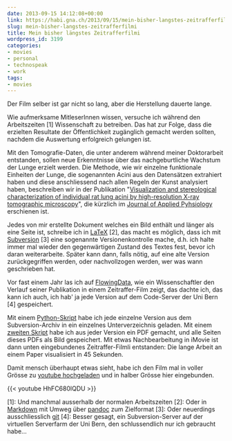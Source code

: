 ```yaml
---
date: 2013-09-15 14:12:08+00:00
link: https://habi.gna.ch/2013/09/15/mein-bisher-langstes-zeitrafferfilmi/
slug: mein-bisher-langstes-zeitrafferfilmi
title: Mein bisher längstes Zeitrafferfilmi
wordpress_id: 3199
categories:
- movies
- personal
- technospeak
- work
tags:
- movies
---
```


Der Film selber ist gar nicht so lang, aber die Herstellung dauerte lange.

Wie aufmerksame MitleserInnen wissen, versuche ich während den Arbeitszeiten [1] Wissenschaft zu betreiben. Das hat zur Folge, dass die erzielten Resultate der Öffentlichkeit zugänglich gemacht werden sollten, nachdem die Auswertung erfolgreich gelungen ist.

Mit den Tomografie-Daten, die unter anderem während meiner Doktorarbeit entstanden, sollen neue Erkenntnisse über das nachgeburtliche Wachstum der Lunge erzielt werden. Die Methode, wie wir einzelne funktionale Einheiten der Lunge, die sogenannten Acini aus den Datensätzen extrahiert haben und diese anschliessend nach allen Regeln der Kunst analysiert haben, beschreiben wir in der Publikation "[Visualization and stereological characterization of individual rat lung acini by high-resolution X-ray tomographic microscopy](http://dx.doi.org/10.1152/japplphysiol.00642.2013)", die kürzlich im [Journal of Applied Pyhsiology](http://jap.physiology.org) erschienen ist.

Jedes von mir erstellte Dokument welches ein Bild enthält und länger als eine Seite ist, schreibe ich in [LaTeX](http://www.latex-project.org) [2], das macht es möglich, dass ich mit [Subversion](http://subversion.tigris.org) [3] eine sogenannte Versionenkontrolle mache, d.h. ich halte immer mal wieder den gegenwärtigen Zustand des Textes fest, bevor ich daran weiterarbeite. Später kann dann, falls nötig, auf eine alte Version zurückgegriffen werden, oder nachvollzogen werden, wer was wann geschrieben hat.

Vor fast einem Jahr las ich auf [FlowingData](http://flowingdata.com/2012/11/30/time-lapse-writing-of-a-research-paper/), wie ein Wissenschaftler den Verlauf seiner Publikation in einem Zeitraffer-Film zeigt, das dachte ich, das kann ich auch, ich hab' ja jede Version auf dem Code-Server der Uni Bern [4] gespeichert.

Mit einem [Python-Skript](https://github.com/habi/python/blob/master/acinuspaper-timelapse.py) habe ich jede einzelne Version aus dem Subversion-Archiv in ein einzelnes Unterverzeichnis geladen. Mit einem [zweiten Skript](https://github.com/habi/python/blob/master/acinuspaper-timelapse-compiler.py) habe ich aus jeder Version ein PDF gemacht, und alle Seiten dieses PDFs als Bild gespeichert. Mit etwas Nachbearbeitung in iMovie ist dann unten eingebundenes Zeitraffer-Filmli entstanden: Die lange Arbeit an einem Paper visualisiert in 45 Sekunden.

Damit mensch überhaupt etwas sieht, habe ich den Film mal in voller Grösse zu [youtube hochgeladen](http://www.youtube.com/watch?v=HhFC680lQDU) und in halber Grösse hier eingebunden.

{{< youtube HhFC680lQDU >}}

[1]: Und manchmal ausserhalb der normalen Arbeitszeiten
[2]: Oder in [Markdown](http://daringfireball.net/projects/markdown/) mit Umweg über [pandoc](http://johnmacfarlane.net/pandoc/) zum Zielformat
[3]: Oder neuerdings ausschliesslich [git](http://git-scm.com)
[4]: Besser gesagt, ein Subversion-Server auf der virtuellen Serverfarm der Uni Bern, den schlussendlich nur ich gebraucht habe...
